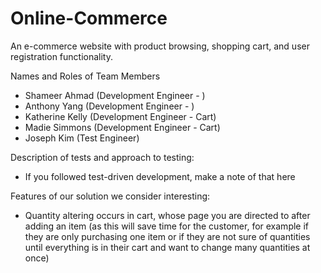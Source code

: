 # Online-Commerce
An e-commerce website with product browsing, shopping cart, and user registration functionality. 

Names and Roles of Team Members
- Shameer Ahmad (Development Engineer - )
- Anthony Yang (Development Engineer - )
- Katherine Kelly (Development Engineer - Cart)
- Madie Simmons (Development Engineer - Cart)
- Joseph Kim (Test Engineer)

Description of tests and approach to testing: 
- If you followed test-driven development, make a note of that here

Features of our solution we consider interesting:
- Quantity altering occurs in cart, whose page you are directed to after adding an item (as this will save time for the customer, for example if they are only purchasing one item or if they are not sure of quantities until everything is in their cart and want to change many quantities at once)
